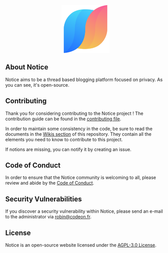 <p align="center"><img alt="Notice logo" src="https://raw.githubusercontent.com/MrAnyx/Notice/master/public/images/Notice.svg" width="150"></p>

## About Notice

Notice aims to be a thread based blogging platform focused on privacy. As you can see, it's open-source.

## Contributing

Thank you for considering contributing to the Notice project ! The contribution guide can be found in the [contributing file](https://github.com/MrAnyx/Notice/blob/master/CONTRIBUTING.md).

In order to maintain some consistency in the code, be sure to read the documents in the [Wikis section](https://github.com/MrAnyx/Notice/wiki) of this repository. They contain all the elements you need to know to contribute to this project.

If notions are missing, you can notify it by creating an issue.

## Code of Conduct

In order to ensure that the Notice community is welcoming to all, please review and abide by the [Code of Conduct](https://github.com/MrAnyx/Notice/blob/master/CODE_OF_CONDUCT.md).

## Security Vulnerabilities

If you discover a security vulnerability within Notice, please send an e-mail to the administrator via [robin@codeon.fr](mailto:robin@codeon.fr).

## License

Notice is an open-source website licensed under the [AGPL-3.0 License](https://github.com/MrAnyx/Notice/blob/master/LICENSE).